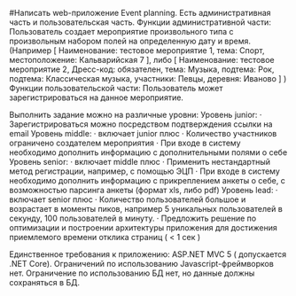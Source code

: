 #Написать web-приложение Event planning.
Есть административная часть и пользовательская часть.
Функции административной части:
    Пользователь создает мероприятие произвольного типа с произвольным набором полей на определенную дату и время.
 (Например 
    [
        Наименование: тестовое мероприятие 1, 
        тема: Спорт, 
        местоположение: Кальварийская 7
    ],
    либо 
    [
        Наименование: тестовое мероприятие 2, 
        Дресс-код: обязателен, 
        тема: Музыка, 
        подтема: Рок, 
        подтема: Классическая музыка, 
        участники: Певцы, 
        деревня: Иваново
    ]
 )
Функции пользовательской части:
Пользователь может зарегистрироваться на данное мероприятие.
 
Выполнить задание можно на различные уровни:
Уровень junior:
·         Зарегистрироваться можно посредством подтверждения ссылки на email
Уровень middle:
·         включает junior плюс
·         Количество участников ограничено создателем мероприятия
·         При входе в систему необходимо дополнить информацию с дополнительными полями о себе
Уровень senior:
·         включает  middle плюс
·         Применить нестандартный метод регистрации, например, с помощью ЭЦП
·         При входе в систему необходимо дополнить информацию с прикреплением анкеты о себе,
            c возможностью парсинга анкеты (формат xls, либо pdf)
Уровень lead:
·         включает senior плюс
·         Количество пользователей большое и возрастает в моменты пиков, например 5 уникальных пользователей в секунду, 100 пользователей в минуту.
·         Предложить решение по оптимизации и построении архитектуры приложения для достижения приемлемого времени отклика страниц ( < 1 сек )

Единственное требования к приложению:
ASP.NET MVC 5 ( допускается .NET Core). Ограничений по использованию Javascript-фреймворков нет. 
Ограничение по использованию БД нет, но данные должны сохраняться в БД.